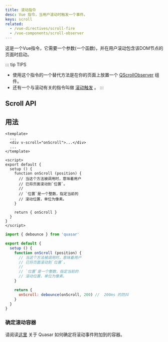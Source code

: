 ```yaml
---
title: 滚动指令
desc: Vue 指令，当用户滚动时触发一个事件。
keys: scroll
related:
  - /vue-directives/scroll-fire
  - /vue-components/scroll-observer
---
```


这是一个Vue指令，它需要一个参数(一个函数)，并在用户滚动包含该DOM节点的页面时启动。

::: tip TIPS
* 使用这个指令的一个替代方法是在你的页面上放置一个 [QScrollObserver](/vue-components/scroll-observer) 组件。
* 还有一个与滚动有关的指令叫做 [滚动触发](/vue-directives/scroll-fire) 。
:::

## Scroll API

<doc-api file="Scroll" />

## 用法

```vue
<template>
  ...
  <div v-scroll="onScroll">...</div>
  ...
</template>

<script>
export default {
  setup () {
    function onScroll (position) {
      // 当这个方法被调用时，意味着用户
      // 已将页面滚动到`位置`。
      //
      // `位置`是一个整数，指定当前的
      // 滚动位置，单位为像素。
    }

    return { onScroll }
  }
}
</script>
```

```js
import { debounce } from 'quasar'

export default {
  setup () {
    function onScroll (position) {
      // 当这个方法被调用时，意味着用户
      // 已将页面滚动到`位置`。
      //
      // `位置`是一个整数，指定当前的
      // 滚动位置，单位为像素。
    }

    return {
      onScroll: debounce(onScroll, 200) //  200ms 的防抖
    }
  }
}
```

### 确定滚动容器
请阅读[这里](/vue-components/scroll-observer#确定滚动容器) 关于 Quasar 如何确定将滚动事件附加到的容器。
